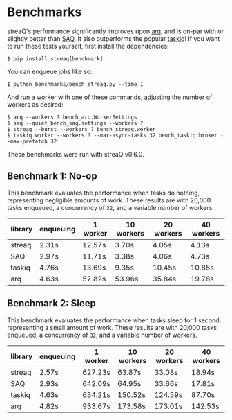 # Benchmarks

streaQ's performance significantly improves upon [arq](https://github.com/python-arq/arq), and is on-par with or slightly better than [SAQ](https://github.com/tobymao/saq). It also outperforms the popular [taskiq](https://github.com/taskiq-python/taskiq)! If you want to run these tests yourself, first install the dependencies:
```
$ pip install streaq[benchmark]
```

You can enqueue jobs like so:
```
$ python benchmarks/bench_streaq.py --time 1
```

And run a worker with one of these commands, adjusting the number of workers as desired:
```
$ arq --workers ? bench_arq.WorkerSettings
$ saq --quiet bench_saq.settings --workers ?
$ streaq --burst --workers ? bench_streaq.worker
$ taskiq worker --workers ? --max-async-tasks 32 bench_taskiq:broker --max-prefetch 32
```

These benchmarks were run with streaQ v0.6.0.

## Benchmark 1: No-op

This benchmark evaluates the performance when tasks do nothing, representing negligible amounts of work.
These results are with 20,000 tasks enqueued, a concurrency of `32`, and a variable number of workers.

| library  | enqueuing | 1 worker | 10 workers | 20 workers | 40 workers |
| -------- | --------- | -------- | ---------- | ---------- | ---------- |
| streaq   | 2.31s     | 12.57s   | 3.70s      | 4.05s      | 4.13s      |
| SAQ      | 2.97s     | 11.71s   | 3.38s      | 4.06s      | 4.73s      |
| taskiq   | 4.76s     | 13.69s   | 9.35s      | 10.45s     | 10.85s     |
| arq      | 4.63s     | 57.82s   | 53.96s     | 35.84s     | 19.78s     |

## Benchmark 2: Sleep

This benchmark evaluates the performance when tasks sleep for 1 second, representing a small amount of work.
These results are with 20,000 tasks enqueued, a concurrency of `32`, and a variable number of workers.

| library  | enqueuing | 1 worker | 10 workers | 20 workers | 40 workers |
| -------- | --------- | -------- | ---------- | ---------- | ---------- |
| streaq   | 2.57s     | 627.23s  | 63.87s     | 33.08s     | 18.94s     |
| SAQ      | 2.93s     | 642.09s  | 64.95s     | 33.66s     | 17.81s     |
| taskiq   | 4.63s     | 634.21s  | 150.52s    | 124.59s    | 87.70s     |
| arq      | 4.82s     | 933.67s  | 173.58s    | 173.01s    | 142.53s    |
